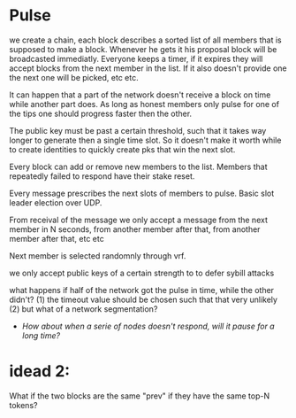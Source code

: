 # Pulse

we create a chain, each block describes a sorted list of all members that is supposed to make
a block. Whenever he gets it his proposal block will be broadcasted immediatly.
Everyone keeps a timer, if it expires they will accept blocks from the next member
in the list. If it also doesn't provide one the next one will be picked, etc etc.

It can happen that a part of the network doesn't receive a block on time while
another part does. As long as honest members only pulse for one of the tips
one should progress faster then the other.

The public key must be past a certain threshold, such that it takes way longer to
generate then a single time slot. So it doesn't make it worth while to create identities
to quickly create pks that win the next slot.

Every block can add or remove new members to the list. Members that repeatedly
failed to respond have their stake reset.

Every message prescribes the next slots of members to pulse. Basic slot leader
election over UDP.

From receival of the message we only accept a message from the next member in N
seconds, from another member after that, from another member after that, etc etc

Next member is selected randomnly through vrf.  

we only accept public keys of a certain strength to to defer sybill attacks

what happens if half of the network got the pulse in time, while the other didn't?
(1) the timeout value should be chosen such that that very unlikely
(2) but what of a network segmentation?

- _How about when a serie of nodes doesn't respond, will it pause for a long time?_

# idead 2:

What if the two blocks are the same "prev" if they have the same top-N tokens?
